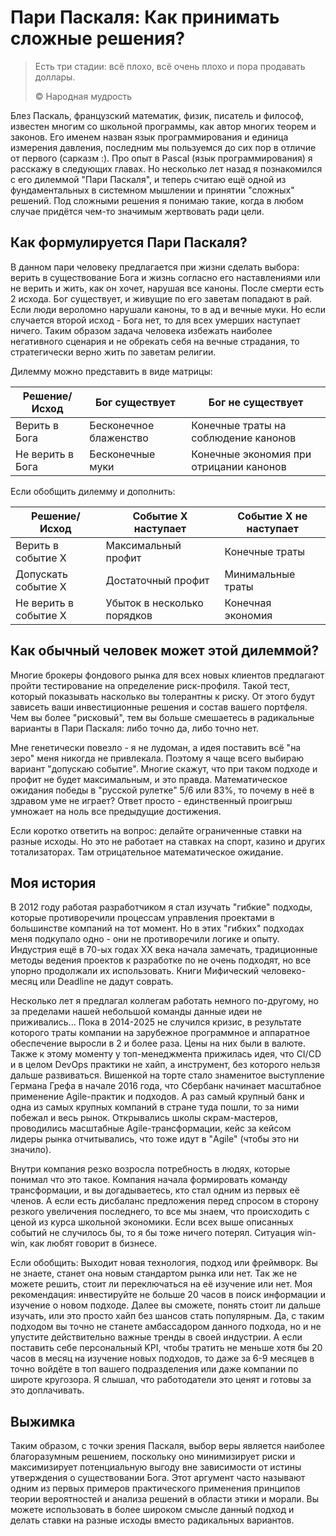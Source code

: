 # Пари Паскаля: Как принимать сложные решения?

> Есть три стадии: всё плохо, всё очень плохо и пора продавать доллары.
>
> ©️ Народная мудрость

Блез Паскаль, французский математик, физик, писатель и философ, известен многим со школьной программы, как автор многих
теорем и законов. Его именем назван язык программирования и единица измерения давления, последним мы пользуемся до сих
пор в отличие от первого (сарказм :). Про опыт в Pascal (язык программирования) я расскажу в следующих главах. Но
несколько лет назад я познакомился с его дилеммой "Пари Паскаля", и теперь считаю ещё одной из фундаментальных в
системном мышлении и принятии "сложных" решений. Под сложными решения я понимаю такие, когда в любом случае придётся
чем-то значимым жертвовать ради цели.

## Как формулируется Пари Паскаля?

В данном пари человеку предлагается при жизни сделать выбора: верить в существование Бога и жизнь согласно его
наставлениями или не верить и жить, как он хочет, нарушая все каноны. После смерти есть 2 исхода. Бог существует, и
живущие по его заветам попадают в рай. Если люди вероломно нарушали каноны, то в ад и вечные муки. Но если случается
второй исход - Бога нет, то для всех умерших наступает ничего. Таким образом задача человека избежать наиболее
негативного сценария и не обрекать себя на вечные страдания, то стратегически верно жить по заветам религии.

Дилемму можно представить в виде матрицы:

| Решение/Исход    | Бог существует         | Бог не существует                       |
|------------------|------------------------|-----------------------------------------|
| Верить в Бога    | Бесконечное блаженство | Конечные траты на соблюдение канонов    |
| Не верить в Бога | Бесконечные муки       | Конечные экономия при отрицании канонов |

Если обобщить дилемму и дополнить:

| Решение/Исход         | Событие Х наступает         | Событие Х не наступает |
|-----------------------|-----------------------------|------------------------|
| Верить в событие Х    | Максимальный профит         | Конечные траты         |
| Допускать событие Х   | Достаточный профит          | Минимальные траты      |
| Не верить в событие Х | Убыток в несколько порядков | Конечная экономия      |

## Как обычный человек может этой дилеммой?

Многие брокеры фондового рынка для всех новых клиентов предлагают пройти тестирование на определение риск-профиля. Такой тест, который показывать насколько вы толерантны к риску. От этого будут зависеть ваши инвестиционные решения и состав вашего портфеля. Чем вы более "рисковый", тем вы больше смешаетесь в радикальные варианты в Пари Паскаля: либо точно да, либо точно нет.

Мне генетически повезло - я не лудоман, а идея поставить всё "на зеро" меня никогда не привлекала. Поэтому я чаще всего выбираю вариант "допускаю событие". Многие скажут, что при таком подходе и профит не будет максимальным, и это правда. Математическое ожидания победы в "русской рулетке" 5/6 или 83%, то почему в неё в здравом уме не играет? Ответ просто - единственный проигрыш умножает на ноль все предыдущие достижения.

Если коротко ответить на вопрос: делайте ограниченные ставки на разные исходы. Но это не работает на ставках на спорт, казино и других тотализаторах. Там отрицательное математическое ожидание.

## Моя история

В 2012 году работая разработчиком я стал изучать "гибкие" подходы, которые противоречили процессам управления проектами в большинстве компаний на тот момент. Но в этих "гибких" подходах меня подкупало одно - они не противоречили логике и опыту. Индустрия ещё в 70-ых годах XX века начала замечать, традиционные методы ведения проектов к разработке по не очень подходят, но все упорно продолжали их использовать. Книги Мифический человеко-месяц или Deadline не дадут соврать.

Несколько лет я предлагал коллегам работать немного по-другому, но за пределами нашей небольшой команды данные идеи не приживались... Пока в 2014-2025 не случился кризис, в результате которого траты компании на зарубежное программное и аппаратное обеспечение выросли в 2 и более раза. Цены на них были в валюте. Также к этому моменту у топ-менеджмента прижилась идея, что CI/CD и в целом DevOps практики не хайп, а инструмент, без которого нельзя дальше развиваться. Вишенкой на торте стало знаменитое выступление Германа Грефа в начале 2016 года, что Сбербанк начинает масштабное применение Agile-практик и подходов. А раз самый крупный банк и одна из самых крупных компаний в стране туда пошли, то за ними побежал и весь рынок. Открывались школы скрам-мастеров, проводились масштабные Agile-трансформации, кейс за кейсом лидеры рынка отчитывались, что тоже идут в "Agile" (чтобы это ни значило).

Внутри компания резко возросла потребность в людях, которые понимал что это такое. Компания начала формировать команду трансформации, и вы догадываетесь, кто стал одним из первых её членов. А если есть дисбаланс предложения перед спросом в сторону резкого увеличения последнего, то все мы знаем, что происходить с ценой из курса школьной экономики. Если всех выше описанных событий не случилось бы, то я бы тоже ничего потерял. Ситуация win-win, как любят говорит в бизнесе.

Если обобщить: Выходит новая технология, подход или фреймворк. Вы не знаете, станет она новым стандартом рынка или нет. Так же не можете решить, стоит ли переключаться на её изучение или нет. Моя рекомендация: инвестируйте не больше 20 часов в поиск информации и изучение о новом подходе. Далее вы сможете, понять стоит ли дальше изучать, или это просто хайп без шансов стать популярным. Да, с таким подходом вы точно не станете амбассадором данного подхода, но и не упустите действительно важные тренды в своей индустрии. А если поставить себе персональный KPI, чтобы тратить не меньше хотя бы 20 часов в месяц на изучение новых подходов, то даже за 6-9 месяцев в точно войдёте в топ вашего подразделения или даже компании по широте кругозора. Я слышал, что работодатели это ценят и готовы за это доплачивать.


## Выжимка

Таким образом, с точки зрения Паскаля, выбор веры является наиболее благоразумным решением, поскольку оно минимизирует риски и максимизирует потенциальную выгоду вне зависимости от истины утверждения о существовании Бога. Этот аргумент часто называют одним из первых примеров практического применения принципов теории вероятностей и анализа решений в области этики и морали. Вы можете использовать в более широком смысле данный подход и делать ставки на разные исходы вместо радикальных вариантов.
